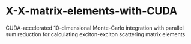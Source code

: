# X-X-matrix-elements-with-CUDA
CUDA-accelerated 10-dimensional Monte-Carlo integration with parallel sum reduction for calculating exciton-exciton scattering matrix elements
